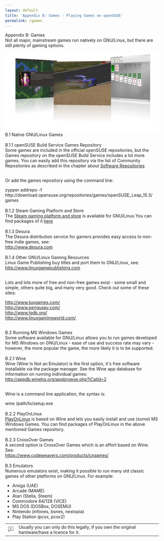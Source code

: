 ```yaml
---
layout: default
title: 'Appendix B: Games - Playing Games on openSUSE'
permalink: /games
---
```


<div class="heading1">Appendix B: Games</div>
Not all major, mainstream games run natively on GNU/Linux, but there are still plenty of gaming options.<br /><br />

<center><img src="images/pics/spil.jpg" alt="spil" class="pic" /></center>



<div class="heading2">B.1 Native GNU/Linux Games</div><br />



<div class="heading3">B.1.1 openSUSE Build Service Games Repository</div>
Some games are included in the official openSUSE repositories, but the Games repository on the openSUSE Build Service includes a lot more games. You can easily add this repository via the list of Community Repositories as described in the chapter about <a href="repositories.php">Software Repositories</a><br /><br />

Or add the games repository using the command line:
<div class="clroot">zypper addrepo -f http://download.opensuse.org/repositories/games/openSUSE_Leap_15.3/ games</div><br />



<div class="heading3">B.1.2 Steam Gaming Platform and Store</div>
The <a href="http://store.steampowered.com/browse/linux/" target="_blank">Steam gaming platform and store</a> is available for GNU/Linux.You can find packages of it <a href="http://software.opensuse.org/package/steam" target="_blank">here</a><br /><br />



<div class="heading3">B.1.3 Desura</div>
The Desura distribution service for gamers provides easy access to non-free indie games, see:<br />
<a href="http://www.desura.com" target="_blank">http://www.desura.com</a><br /><br />



<div class="heading3">B.1.4 Other GNU/Linux Gaming Resources</div>
Linux Game Publishing buy titles and port them to GNU/Linux, see:<br />
<a href="http://www.linuxgamepublishing.com" target="_blank">http://www.linuxgamepublishing.com</a><br /><br />

Lots and lots more of free and non-free games exist - some small and simple, others quite big, and many very good. Check out some of these sites:<br />

<a href="http://www.tuxgames.com/" target="_blank">http://www.tuxgames.com/</a><br />
<a href="http://www.penguspy.com/" target="_blank">http://www.penguspy.com/</a><br />
<a href="http://www.lgdb.org/" target="_blank">http://www.lgdb.org/</a><br />
<a href="http://www.linuxgamingworld.com/" target="_blank">http://www.linuxgamingworld.com/</a><br /><br />



<div class="heading2">B.2 Running MS Windows Games</div>
Some software available for GNU/Linux allows you to run games developed for MS Windows on GNU/Linux - ease of use and success rate may vary - however, the more popular the game, the more likely it is to be supported.<br /><br />



<div class="heading3">B.2.1 Wine</div>
Wine (Wine Is Not an Emulator) is the first option, it's free software installable via the package manager. See the Wine app database for information on running individual games:<br />
<a href="http://appdb.winehq.org/appbrowse.php?iCatId=2" target="_blank">http://appdb.winehq.org/appbrowse.php?iCatId=2</a><br /><br />

Wine is a command line application, the syntax is:
<div class="cl">wine /path/to/setup.exe</div><br />



<div class="heading3">B.2.2 PlayOnLinux</div>
<a href="http://www.playonlinux.com/" target="_blank">PlayOnLinux</a> is based on Wine and lets you easily install and use (some) MS Windows Games. You can find packages of PlayOnLinux in the above mentioned Games repository.<br /><br />



<div class="heading3">B.2.3 CrossOver Games</div>
A second option is CrossOver Games which is an effort based on Wine. See:<br />
<a href="https://www.codeweavers.com/products/cxgames/" target="_blank">https://www.codeweavers.com/products/cxgames/</a><br /><br />



<div class="heading2">B.3 Emulators</div>
Numerous emulators exist, making it possible to run many old classic games of other platforms on GNU/Linux. For example:<br />

<ul>
  <li>Amiga (UAE)</li>
  <li>Arcade (MAME)</li>
  <li>Atari (Stella, Steem)</li>
  <li>Commodore 64/128 (VICE)</li>
  <li>MS DOS (DOSBox, DOSEMU)</li>
  <li>Nintendo (infones, bsnes, nestopia)</li>
  <li>Play Station (pcsx, pcsx2)</li>

</ul>

<div class="tip">
<table>
<tbody>
<tr>
<td><img src="images/pics/tip.png" alt="tip" /></td>
<td>Usually you can only do this legally, if you own the original hardware/have a licence for it.</td>
</tr>
</tbody>
</table>
</div><br />
